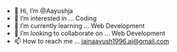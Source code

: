 - 👋 Hi, I’m @Aayushja
- 👀 I’m interested in ... Coding
- 🌱 I’m currently learning ... Web Development
- 💞️ I’m looking to collaborate on ... Web Development
- 📫 How to reach me ... jainaayush1996.aj@gmail.com

<!---
Aayushja/Aayushja is a ✨ special ✨ repository because its `README.md` (this file) appears on your GitHub profile.
You can click the Preview link to take a look at your changes.
--->
